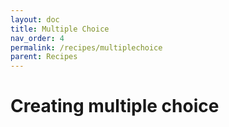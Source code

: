 ```yaml
---
layout: doc
title: Multiple Choice
nav_order: 4
permalink: /recipes/multiplechoice
parent: Recipes
---
```


# Creating multiple choice
